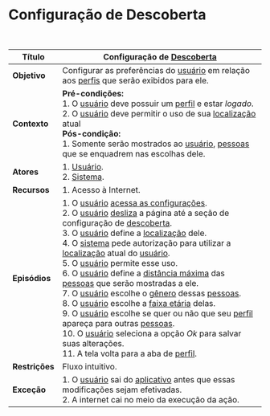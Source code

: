 # Configuração de Descoberta

<br />

|Título|Configuração de [Descoberta](/modelagem/lexicos#descoberta)|
|------|--------------------------|
|**Objetivo**|Configurar as preferências do [usuário](/modelagem/lexicos#usuario) em relação aos [perfis](/modelagem/lexicos#perfil) que serão exibidos para ele.|
|**Contexto**|**Pré-condições:**<br />1. O [usuário](/modelagem/lexicos#usuario) deve possuir um [perfil](/modelagem/lexicos#perfil) e estar _logado_.<br />2. O [usuário](/modelagem/lexicos#usuario) deve permitir o uso de sua [localização](/modelagem/lexicos#localizacao) atual <br />**Pós-condição:**<br />1. Somente serão mostrados ao [usuário](/modelagem/lexicos#usuario), [pessoas](/modelagem/lexicos#usuario) que se enquadrem nas escolhas dele.|
|**Atores**|1. [Usuário](/modelagem/lexicos#usuario).<br />2. [Sistema](/modelagem/lexicos#tinder).|
|**Recursos**|1. Acesso à Internet.<br />|
|**Episódios**|1. O [usuário](/modelagem/lexicos#usuario) [acessa as configurações](/modelagem/cenarios/cenario39.md).<br />2. O [usuário](/modelagem/lexicos#usuario) [desliza](/modelagem/lexicos#swipe) a página até a seção de configuração de [descoberta](/modelagem/lexicos#descoberta).<br />3. O [usuário](/modelagem/lexicos#usuario) define a [localização](/modelagem/lexicos#localizacao) dele.<br />4. O [sistema](/modelagem/lexicos#tinder) pede autorização para utilizar a [localização](/modelagem/lexicos#localizacao) atual do [usuário](/modelagem/lexicos#usuario).<br />5. O [usuário](/modelagem/lexicos#usuario) permite esse uso.<br />6. O [usuário](/modelagem/lexicos#usuario) define a [distância máxima](/modelagem/lexicos#distancia-maxima) das [pessoas](/modelagem/lexicos#usuario) que serão mostradas a ele.<br />7. O [usuário](/modelagem/lexicos#usuario) escolhe o [gênero](/modelagem/lexicos#genero) dessas [pessoas](/modelagem/lexicos#usuario).<br />8. O [usuário](/modelagem/lexicos#usuario) escolhe a [faixa etária](/modelagem/lexicos#faixa-etaria) delas.<br />9. O [usuário](/modelagem/lexicos#usuario) escolhe se quer ou não que seu [perfil](/modelagem/lexicos#perfil) apareça para outras [pessoas](/modelagem/lexicos#usuario).<br />10. O [usuário](/modelagem/lexicos#usuario) seleciona a opção _Ok_ para salvar suas alterações.<br /> 11. A tela volta para a aba de [perfil](/modelagem/lexicos#perfil).|
|**Restrições**|Fluxo intuitivo.|
|**Exceção**|1. O [usuário](/modelagem/lexicos#usuario) sai do [aplicativo](/modelagem/lexicos#tinder) antes que essas modificações sejam efetivadas.<br />2. A internet cai no meio da execução da ação.|
